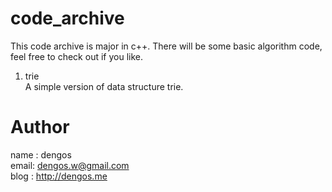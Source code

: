 code_archive
============


This code archive is major in c++. There will be some basic algorithm code, feel free to check out if you like.

1. trie  
A simple version of data structure trie.

Author
============
name :   dengos  
email:   dengos.w@gmail.com  
blog :   http://dengos.me  

